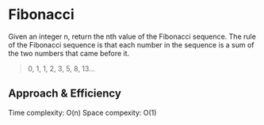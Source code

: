 # Fibonacci

Given an integer n, return the nth value of the Fibonacci sequence. The rule of the Fibonacci sequence is that each number in the sequence is a sum of the two numbers that came before it.

> 0, 1, 1, 2, 3, 5, 8, 13...

## Approach & Efficiency

Time complexity: O(n)
Space compexity: O(1)